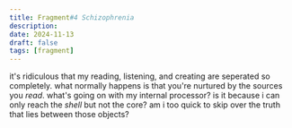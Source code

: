 ```yaml
---
title: Fragment#4 Schizophrenia
description: 
date: 2024-11-13
draft: false
tags: [fragment] 
---
```


it's ridiculous that my reading, listening, and creating are seperated so completely. what normally happens is that you're nurtured by the sources you *read*. what's going on with my internal processor? is it because i can only reach the *shell* but not the core? am i too quick to skip over the truth that lies between those objects? 

